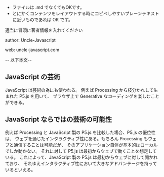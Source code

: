 - ファイルは .md でなくてもOKです。
- とにかくコンテンツをレイアウトする時にコピペしやすいプレーンテキストに近いものであれば OK です。

適当に冒頭に著者情報を入れてください

author: Uncle-Javascript

web: uncle-javascript.com

-- 以下本文--

## JavaScript の芸術

JavaScript は芸術の為にも使われる。
例えば Processing から枝分かれして生まれた P5.js を用いて、
ブラウザ上で Generative なコーディングを楽しむことができる。

## JavaScript ならではの芸術の可能性

例えば Processing と JavaScript 製の P5.js を比較した場合、P5.js の優位性は、
ウェブを通じたインタラクティブ性にある。もちろん Processing もウェブと通信することは可能だが、
そのアプリケーション自体が基本的はローカルでしか動かない。
それに対して P5.js は最初からウェブで動くことを想定している。
これによって、JavaScript 製の P5.js は最初からウェブに対して開かれており、
それゆえインタラクティブ性において大きなアドバンテージを持っているといえる。
  

